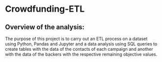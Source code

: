 # Crowdfunding-ETL

## Overview of the analysis:
The purpose of this project is to carry out an ETL process on a dataset using Python, Pandas and Jupyter and a data analysis using SQL queries to create tables with the data of the contacts of each campaign and another with the data of the backers with the respective remaining objective values.
